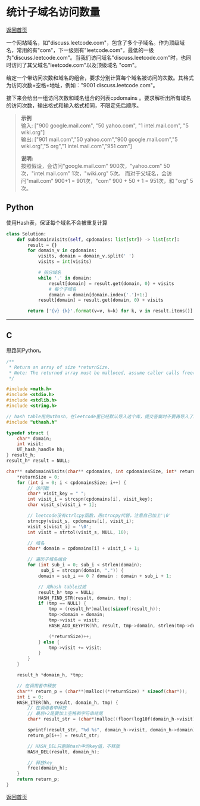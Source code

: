 # 统计子域名访问数量
[返回首页](../README.md)

一个网站域名，如"discuss.leetcode.com"，包含了多个子域名。作为顶级域名，常用的有"com"，下一级则有"leetcode.com"，最低的一级为"discuss.leetcode.com"。当我们访问域名"discuss.leetcode.com"时，也同时访问了其父域名"leetcode.com"以及顶级域名 "com"。

给定一个带访问次数和域名的组合，要求分别计算每个域名被访问的次数。其格式为访问次数+空格+地址，例如："9001 discuss.leetcode.com"。

接下来会给出一组访问次数和域名组合的列表cpdomains 。要求解析出所有域名的访问次数，输出格式和输入格式相同，不限定先后顺序。

> **示例**<br/>
> 输入: 
> ["900 google.mail.com", "50 yahoo.com", "1 intel.mail.com", "5 wiki.org"]<br/>
> 输出: 
> ["901 mail.com","50 yahoo.com","900 google.mail.com","5 wiki.org","5 org","1 intel.mail.com","951 com"]<br/>
> 
> **说明:**<br/>
> 按照假设，会访问"google.mail.com" 900次，"yahoo.com" 50次，"intel.mail.com" 1次，"wiki.org" 5次。 而对于父域名，会访问"mail.com" 900+1 = 901次，"com" 900 + 50 + 1 = 951次，和 "org" 5 次。
## Python
使用Hash表，保证每个域名不会被重复计算
```python
class Solution:
    def subdomainVisits(self, cpdomains: list[str]) -> list[str]:
        result = {}
        for domain_v in cpdomains:
            visits, domain = domain_v.split(' ')
            visits = int(visits)

            # 拆分域名
            while '.' in domain:
                result[domain] = result.get(domain, 0) + visits
                # 每个子域名
                domain = domain[domain.index('.')+1:]
            result[domain] = result.get(domain, 0) + visits

        return ['{v} {k}'.format(v=v, k=k) for k, v in result.items()]
```
---

## C
思路同Python。
```c
/**
 * Return an array of size *returnSize.
 * Note: The returned array must be malloced, assume caller calls free().
 */

#include <math.h>
#include <stdio.h>
#include <stdlib.h>
#include <string.h>

// hash table用的uthash，在leetcode里已经默认导入这个库，提交答案时不要再导入了。
#include "uthash.h"

typedef struct {
    char* domain;
    int visit;
    UT_hash_handle hh;
} result_h;
result_h* result = NULL;

char** subdomainVisits(char** cpdomains, int cpdomainsSize, int* returnSize) {
    *returnSize = 0;
    for (int i = 0; i < cpdomainsSize; i++) {
        // 访问数
        char* visit_key = " ";
        int visit_i = strcspn(cpdomains[i], visit_key);
        char visit_s[visit_i + 1];

        // leetcode没有ctrlcpy函数，用strncpy代替，注意自己加上'\0'
        strncpy(visit_s, cpdomains[i], visit_i);
        visit_s[visit_i] = '\0';
        int visit = strtol(visit_s, NULL, 10);

        // 域名
        char* domain = cpdomains[i] + visit_i + 1;

        // 遍历子域名组合
        for (int sub_i = 0; sub_i < strlen(domain);
             sub_i = strcspn(domain, ".")) {
            domain = sub_i == 0 ? domain : domain + sub_i + 1;

            // 用hash table过滤
            result_h* tmp = NULL;
            HASH_FIND_STR(result, domain, tmp);
            if (tmp == NULL) {
                tmp = (result_h*)malloc(sizeof(result_h));
                tmp->domain = domain;
                tmp->visit = visit;
                HASH_ADD_KEYPTR(hh, result, tmp->domain, strlen(tmp->domain), tmp);

                (*returnSize)++;
            } else {
                tmp->visit += visit;
            }
        }
    }

    result_h *domain_h, *tmp;

    // 在调用者中释放
    char** return_p = (char**)malloc((*returnSize) * sizeof(char*));
    int i = 0;
    HASH_ITER(hh, result, domain_h, tmp) {
        // 在调用者中释放
        // 最后+2是要加上空格和字符串结尾
        char* result_str = (char*)malloc((floor(log10f(domain_h->visit) + 1) + strlen(domain_h->domain) + 2) * sizeof(char));

        sprintf(result_str, "%d %s", domain_h->visit, domain_h->domain);
        return_p[i++] = result_str;

        // HASH_DEL只删除hash中的key值，不释放
        HASH_DEL(result, domain_h);

        // 释放key
        free(domain_h);
    }
    return return_p;
}
```
[返回首页](../README.md)